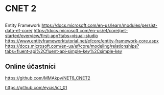 # CNET 2

##
Entity Framework
https://docs.microsoft.com/en-us/learn/modules/persist-data-ef-core/
https://docs.microsoft.com/en-us/ef/core/get-started/overview/first-app?tabs=visual-studio
https://www.entityframeworktutorial.net/efcore/entity-framework-core.aspx
https://docs.microsoft.com/en-us/ef/core/modeling/relationships?tabs=fluent-api%2Cfluent-api-simple-key%2Csimple-key


## Online účastníci
https://github.com/MMAkpv/NET6_CNET2

https://github.com/eycis/ict_01

